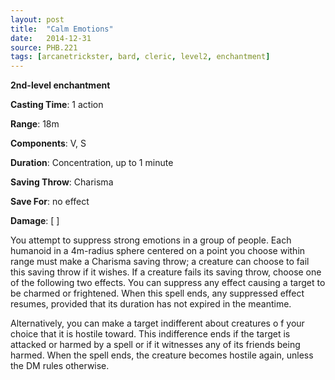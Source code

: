 ```yaml
---
layout: post
title:  "Calm Emotions"
date:   2014-12-31
source: PHB.221
tags: [arcanetrickster, bard, cleric, level2, enchantment]
---
```


**2nd-level enchantment**

**Casting Time**: 1 action

**Range**: 18m

**Components**: V, S

**Duration**: Concentration, up to 1 minute

**Saving Throw**: Charisma

**Save For**: no effect

**Damage**: [ ]

You attempt to suppress strong emotions in a group of people. Each humanoid in a 4m-radius sphere centered on a point you choose within range must make a Charisma saving throw; a creature can choose to fail this saving throw if it wishes. If a creature fails its saving throw, choose one of the following two effects. You can suppress any effect causing a target to be charmed or frightened. When this spell ends, any suppressed effect resumes, provided that its duration has not expired in the meantime.

Alternatively, you can make a target indifferent about creatures o f your choice that it is hostile toward. This indifference ends if the target is attacked or harmed by a spell or if it witnesses any of its friends being harmed. When the spell ends, the creature becomes hostile again, unless the DM rules otherwise.
